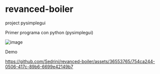 # revanced-boiler
project pysimplegui

Primer programa con python (pysimplegui)

![image](https://github.com/Sedrini/revanced-boiler/assets/36553765/ce595ae9-34a9-40b9-88c3-2cbb9dfde66e)

Demo


https://github.com/Sedrini/revanced-boiler/assets/36553765/754ca244-0506-417c-89b6-6699e42149b7
